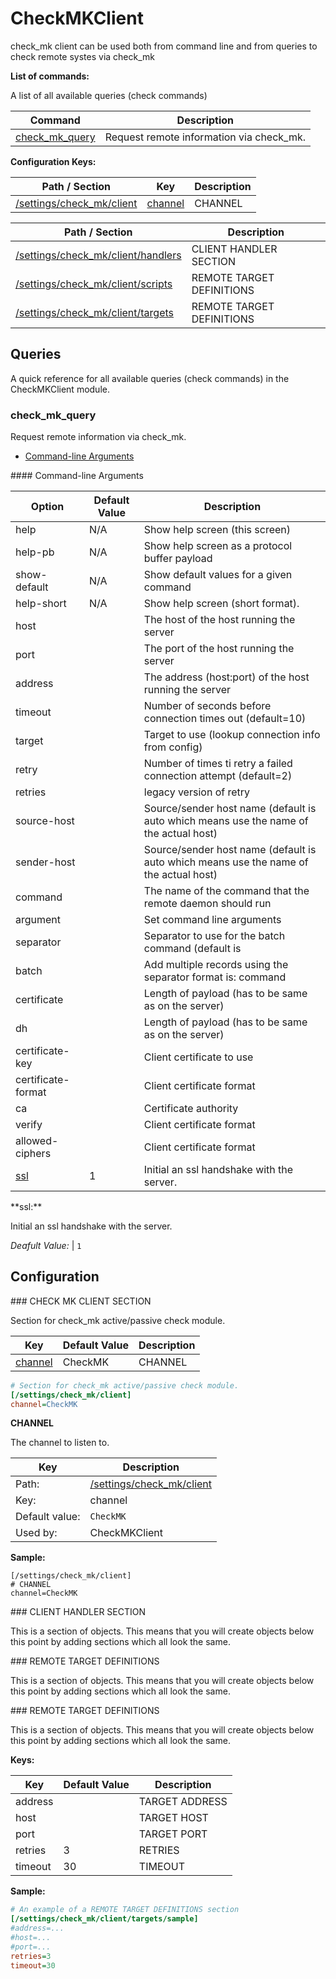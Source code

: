# CheckMKClient

check_mk client can be used both from command line and from queries to check remote systes via check_mk



**List of commands:**

A list of all available queries (check commands)

| Command                           | Description                              |
|-----------------------------------|------------------------------------------|
| [check_mk_query](#check_mk_query) | Request remote information via check_mk. |




**Configuration Keys:**



    
    
    
    
| Path / Section                                          | Key                                           | Description |
|---------------------------------------------------------|-----------------------------------------------|-------------|
| [/settings/check_mk/client](#/settings/check_mk/client) | [channel](#/settings/check_mk/client_channel) | CHANNEL     |


| Path / Section                                                            | Description               |
|---------------------------------------------------------------------------|---------------------------|
| [/settings/check_mk/client/handlers](#/settings/check_mk/client/handlers) | CLIENT HANDLER SECTION    |
| [/settings/check_mk/client/scripts](#/settings/check_mk/client/scripts)   | REMOTE TARGET DEFINITIONS |
| [/settings/check_mk/client/targets](#/settings/check_mk/client/targets)   | REMOTE TARGET DEFINITIONS |



## Queries

A quick reference for all available queries (check commands) in the CheckMKClient module.

### check_mk_query

Request remote information via check_mk.


* [Command-line Arguments](#check_mk_query_options)





<a name="check_mk_query_help"/>

<a name="check_mk_query_help-pb"/>

<a name="check_mk_query_show-default"/>

<a name="check_mk_query_help-short"/>

<a name="check_mk_query_host"/>

<a name="check_mk_query_port"/>

<a name="check_mk_query_address"/>

<a name="check_mk_query_timeout"/>

<a name="check_mk_query_target"/>

<a name="check_mk_query_retry"/>

<a name="check_mk_query_retries"/>

<a name="check_mk_query_source-host"/>

<a name="check_mk_query_sender-host"/>

<a name="check_mk_query_command"/>

<a name="check_mk_query_argument"/>

<a name="check_mk_query_separator"/>

<a name="check_mk_query_batch"/>

<a name="check_mk_query_certificate"/>

<a name="check_mk_query_dh"/>

<a name="check_mk_query_certificate-key"/>

<a name="check_mk_query_certificate-format"/>

<a name="check_mk_query_ca"/>

<a name="check_mk_query_verify"/>

<a name="check_mk_query_allowed-ciphers"/>

<a name="check_mk_query_options"/>
#### Command-line Arguments


| Option                     | Default Value | Description                                                                           |
|----------------------------|---------------|---------------------------------------------------------------------------------------|
| help                       | N/A           | Show help screen (this screen)                                                        |
| help-pb                    | N/A           | Show help screen as a protocol buffer payload                                         |
| show-default               | N/A           | Show default values for a given command                                               |
| help-short                 | N/A           | Show help screen (short format).                                                      |
| host                       |               | The host of the host running the server                                               |
| port                       |               | The port of the host running the server                                               |
| address                    |               | The address (host:port) of the host running the server                                |
| timeout                    |               | Number of seconds before connection times out (default=10)                            |
| target                     |               | Target to use (lookup connection info from config)                                    |
| retry                      |               | Number of times ti retry a failed connection attempt (default=2)                      |
| retries                    |               | legacy version of retry                                                               |
| source-host                |               | Source/sender host name (default is auto which means use the name of the actual host) |
| sender-host                |               | Source/sender host name (default is auto which means use the name of the actual host) |
| command                    |               | The name of the command that the remote daemon should run                             |
| argument                   |               | Set command line arguments                                                            |
| separator                  |               | Separator to use for the batch command (default is |)                                 |
| batch                      |               | Add multiple records using the separator format is: command|argument|argument         |
| certificate                |               | Length of payload (has to be same as on the server)                                   |
| dh                         |               | Length of payload (has to be same as on the server)                                   |
| certificate-key            |               | Client certificate to use                                                             |
| certificate-format         |               | Client certificate format                                                             |
| ca                         |               | Certificate authority                                                                 |
| verify                     |               | Client certificate format                                                             |
| allowed-ciphers            |               | Client certificate format                                                             |
| [ssl](#check_mk_query_ssl) | 1             | Initial an ssl handshake with the server.                                             |



<a name="check_mk_query_ssl"/>
**ssl:**

Initial an ssl handshake with the server.


*Deafult Value:* | `1`






## Configuration

<a name="/settings/check_mk/client"/>
### CHECK MK CLIENT SECTION

Section for check_mk active/passive check module.




| Key                                           | Default Value | Description |
|-----------------------------------------------|---------------|-------------|
| [channel](#/settings/check_mk/client_channel) | CheckMK       | CHANNEL     |



```ini
# Section for check_mk active/passive check module.
[/settings/check_mk/client]
channel=CheckMK

```




<a name="/settings/check_mk/client_channel"/>

**CHANNEL**

The channel to listen to.





| Key            | Description                                             |
|----------------|---------------------------------------------------------|
| Path:          | [/settings/check_mk/client](#/settings/check_mk/client) |
| Key:           | channel                                                 |
| Default value: | `CheckMK`                                               |
| Used by:       | CheckMKClient                                           |


**Sample:**

```
[/settings/check_mk/client]
# CHANNEL
channel=CheckMK
```


<a name="/settings/check_mk/client/handlers"/>
### CLIENT HANDLER SECTION




This is a section of objects. This means that you will create objects below this point by adding sections which all look the same.






<a name="/settings/check_mk/client/scripts"/>
### REMOTE TARGET DEFINITIONS




This is a section of objects. This means that you will create objects below this point by adding sections which all look the same.






<a name="/settings/check_mk/client/targets"/>
### REMOTE TARGET DEFINITIONS




This is a section of objects. This means that you will create objects below this point by adding sections which all look the same.


**Keys:**


| Key     | Default Value | Description    |
|---------|---------------|----------------|
| address |               | TARGET ADDRESS |
| host    |               | TARGET HOST    |
| port    |               | TARGET PORT    |
| retries | 3             | RETRIES        |
| timeout | 30            | TIMEOUT        |


**Sample:**

```ini
# An example of a REMOTE TARGET DEFINITIONS section
[/settings/check_mk/client/targets/sample]
#address=...
#host=...
#port=...
retries=3
timeout=30

```






